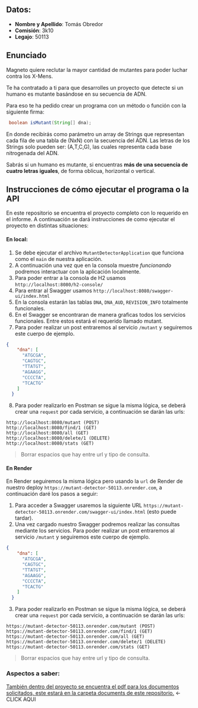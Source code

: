 ## Datos:

- **Nombre y Apellido**: Tomás Obredor
- **Comisión**: 3k10
- **Legajo**: 50113

## Enunciado
Magneto quiere reclutar la mayor cantidad de mutantes para poder luchar contra los X-Mens.

Te ha contratado a ti para que desarrolles un proyecto que detecte si un humano es mutante basándose en su secuencia de ADN.

Para eso te ha pedido crear un programa con un método o función con la siguiente firma:

```java
 boolean isMutant(String[] dna);
```

En donde recibirás como parámetro un array de Strings que representan cada fila de una tabla de (NxN) con la secuencia del ADN. Las letras de los Strings solo pueden ser: (A,T,C,G), las cuales representa cada base nitrogenada del ADN.

Sabrás si un humano es mutante, si encuentras **más de una secuencia de cuatro letras iguales**, de forma oblicua, horizontal o vertical.
## Instrucciones de cómo ejecutar el programa o la API

En este repositorio se encuentra el proyecto completo con lo requerido en el informe. A continuación se dará instrucciones de como ejecutar el proyecto en distintas situaciones:

#### En local:
1. Se debe ejecutar el archivo `MutantDetectorApplication` que funciona como el `main` de nuestra aplicación.
2. A continuación una vez que en la consola muestre *funcionando* podremos interactuar con la aplicación localmente.
3. Para poder entrar a la consola de H2 usamos `http://localhost:8080/h2-console/`
4. Para entrar al Swagger usamos `http://localhost:8080/swagger-ui/index.html`
5. En la consola estarán las tablas `DNA`, `DNA_AUD`, `REVISION_INFO` totalmente funcionales.
6. En el Swagger se encontraran de manera graficas todos los servicios funcionales. Entre estos estará el requerido llamado mutant.
7. Para poder realizar un post entraremos al servicio `/mutant` y seguiremos este cuerpo de ejemplo.

```Json
{
    "dna": [
      "ATGCGA",
      "CAGTGC",
      "TTATGT",
      "AGAAGG",
      "CCCCTA",
      "TCACTG"
    ]
  }
```
8. Para poder realizarlo en Postman se sigue la misma lógica, se deberá crear una `request` por cada servicio, a continuación se darán las urls:
```
http://localhost:8080/mutant (POST)
http://localhost:8080/find/1 (GET)
http://localhost:8080/all (GET)
http://localhost:8080/delete/1 (DELETE)
http://localhost:8080/stats (GET)
```
> Borrar espacios que hay entre url y tipo de consulta.

#### En Render
En Render seguiremos la misma lógica pero usando la `url` de Render de nuestro deploy `https://mutant-detector-50113.onrender.com`, a continuación daré los pasos a seguir:
1. Para acceder a Swagger usaremos la siguiente URL `https://mutant-detector-50113.onrender.com/swagger-ui/index.html` (esto puede tardar).
2. Una vez cargado nuestro Swagger podremos realizar las consultas mediante los servicios. Para poder realizar un post entraremos al servicio `/mutant` y seguiremos este cuerpo de ejemplo.

```Json
{
    "dna": [
      "ATGCGA",
      "CAGTGC",
      "TTATGT",
      "AGAAGG",
      "CCCCTA",
      "TCACTG"
    ]
  }
```
3. Para poder realizarlo en Postman se sigue la misma lógica, se deberá crear una `request` por cada servicio, a continuación se darán las urls:
```
https://mutant-detector-50113.onrender.com/mutant (POST)
https://mutant-detector-50113.onrender.com/find/1 (GET)
https://mutant-detector-50113.onrender.com/all (GET)
https://mutant-detector-50113.onrender.com/delete/1 (DELETE)
https://mutant-detector-50113.onrender.com/stats (GET)
```
> Borrar espacios que hay entre url y tipo de consulta.

### Aspectos a saber:

[También dentro del proyecto se encuentra el pdf para los documentos solicitados, este estará en la carpeta documents de este repositorio.](documentation/documentación.pdf) <- CLICK AQUI